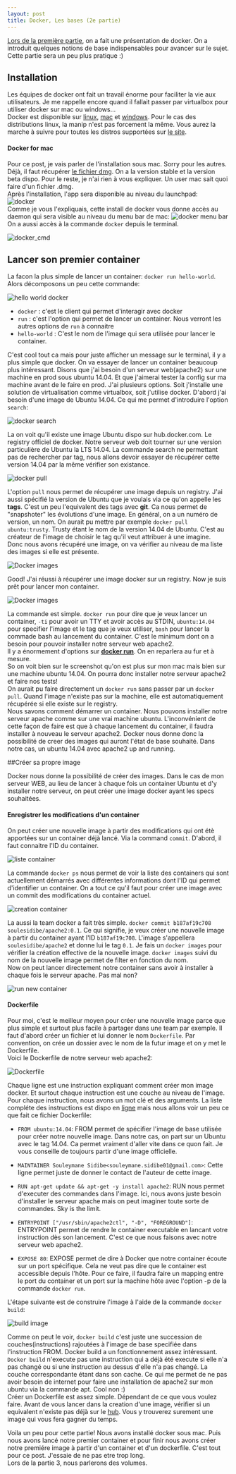 ```yaml
---
layout: post
title: Docker, Les bases (2e partie)
---
```


[Lors de la première partie](http://soulesidibe.com/2016/09/26/Docker-les-bases/), on a fait une présentation de docker. On a introduit quelques notions de base indispensables pour avancer sur le sujet.  
Cette partie sera un peu plus pratique :)

## Installation
Les équipes de docker ont fait un travail énorme pour faciliter la vie aux utilisateurs. Je me rappelle encore quand il fallait passer par virtualbox pour utiliser docker sur mac ou windows...  
Docker est disponible sur [linux](https://docs.docker.com/engine/installation/linux/ubuntulinux/), [mac](https://docs.docker.com/engine/installation/mac/) et [windows](https://docs.docker.com/engine/installation/windows/). Pour le cas des distributions linux, la manip n'est pas forcement la même. Vous aurez la marche à suivre pour toutes les distros supportées sur [le site](https://docs.docker.com/engine/installation/linux/ubuntulinux/).  

#### Docker for mac

Pour ce post, je vais parler de l'installation sous mac. Sorry pour les autres.  
Déjà, il faut récupérer [le fichier dmg](https://docs.docker.com/docker-for-mac/). On a la version stable et la version beta dispo. Pour le reste, je n'ai rien à vous expliquer. Un user mac sait quoi faire d'un fichier .dmg.  
Après l'installation, l'app sera disponible au niveau du launchpad:  
![docker](/assets/docker_launchpad.png)  
Comme je vous l'expliquais, cette install de docker vous donne accès au daemon qui sera visible au niveau du menu bar de mac:
![docker menu bar](/assets/docker_up_and_running.png)  
On a aussi accès à la commande `docker` depuis le terminal.  

![docker_cmd](/assets/docker_version_cmd.png)

## Lancer son premier container

La facon la plus simple de lancer un container: `docker run hello-world`.
Alors décomposons un peu cette commande:  

![hello world docker](/assets/hello_world_docker.png)

* `docker` : c'est le client qui permet d'interagir avec docker    
* `run` : c'est l'option qui permet de lancer un container. Nous verront les autres options de `run` à connaitre  
* `hello-world` : C'est le nom de l'image qui sera utilisée pour lancer le container.  

C'est cool tout ca mais pour juste afficher un message sur le terminal, il y a plus simple que docker. 
On va essayer de lancer un container beaucoup plus intéressant. Disons que j'ai besoin d'un serveur web(apache2) sur une machine en prod sous ubuntu 14.04. Et que j'aimerai tester la config sur ma machine avant de le faire en prod. J'ai plusieurs options. Soit j'installe une solution de virtualisation comme virtualbox, soit j'utilise docker. 
D'abord j'ai besoin d'une image de Ubuntu 14.04. Ce qui me permet d'introduire l'option `search`:  

![docker search](/assets/docker_search_ubuntu.png)  

La on voit qu'il existe une image Ubuntu dispo sur hub.docker.com. Le registry officiel de docker. Notre serveur web doit tourner sur une version particulière de Ubuntu la LTS 14.04. La commande search ne permettant pas de rechercher par tag, nous allons devoir essayer de récupérer cette version  14.04 par la même vérifier son existance.  

![docker pull](/assets/docker_pull_ubuntu.png)  

L'option `pull` nous permet de récupérer une image depuis un registry. J'ai aussi spécifié la version de Ubuntu que je voulais via ce qu'on appelle les **tags**. C'est un peu l'equivalent des tags avec **git**. Ca nous permet de "snapshoter" les évolutions d'une image. En général, on a un numéro de version, un nom. On aurait pu mettre par exemple `docker pull ubuntu:trusty`. Trusty étant le nom de la version 14.04 de Ubuntu. C'est au créateur de l'image de choisir le tag qu'il veut attribuer à une imagine.  
Donc nous avons récupéré une image, on va vérifier au niveau de ma liste des images si elle est présente.  

![Docker images](/assets/docker_images.png)

Good! J'ai réussi à récupérer une image docker sur un registry. Now je suis prêt pour lancer mon container. 

![Docker images](/assets/docker_run.png)

La commande est simple. `docker run` pour dire que je veux lancer un container, `-ti` pour avoir un TTY et avoir accès au STDIN, `ubuntu:14.04` pour specifier l'image et le tag que je veux utiliser, `bash` pour lancer la commade bash au lancement du container. C'est le minimum dont on a besoin pour pouvoir installer notre serveur web apache2.  
Il y a énormement d'options sur **[docker run](https://docs.docker.com/engine/reference/commandline/run/)**. On en reparlera au fur et à mesure.  
So on voit bien sur le screenshot qu'on est plus sur mon mac mais bien sur une machine ubuntu 14.04. On pourra donc installer notre serveur apache2 et faire nos tests!  
On aurait pu faire directement un `docker run` sans passer par un `docker pull`. Quand l'image n'existe pas sur la machine, elle est automatiquement récupérée si elle existe sur le registry.  
Nous savons comment démarrer un container. Nous pouvons installer notre serveur apache comme sur une vrai machine ubuntu.  L'inconvénient de cette façon de faire est que à chaque lancement du container, il faudra installer à nouveau le serveur apache2. Docker nous donne donc la possibilité de creer des images qui auront l'état de base souhaité. Dans notre cas, un ubuntu 14.04 avec apache2 up and running.  

##Créer sa propre image  

Docker nous donne la possibilité de créer des images. Dans le cas de mon serveur WEB, au lieu de lancer à chaque fois un container Ubuntu et d'y installer notre serveur, on peut créer une image docker ayant les specs souhaitées. 

#### Enregistrer les modifications d'un container

On peut créer une nouvelle image à partir des modifications qui ont étè apportées sur un container déjà lancé. Via la command `commit`. 
D'abord, il faut connaitre l'ID du container.  

![liste container](/assets/docker_ps.png)  

La commande `docker ps` nous permet de voir la liste des containers qui sont actuellement démarrés avec différentes informations dont l'ID qui permet d'identifier un container. On a tout ce qu'il faut pour créer une image avec un commit des modifications du container actuel.  

![creation container](/assets/docker_commit.png)  

La aussi la team docker a fait très simple. `docker commit b187af19c708 soulesidibe/apache2:0.1`. Ce qui signifie, je veux créer une nouvelle image à partir du container ayant l'ID `b187af19c708`. L'image s'appellera `soulesidibe/apache2` et donne lui le tag `0.1`. Je fais un `docker images` pour vérifier la création effective de la nouvelle image. `docker images` suivi du nom de la nouvelle image permet de filter en fonction du nom.  
Now on peut lancer directement notre container sans avoir à installer à chaque fois le serveur apache. Pas mal non?  

![run new container](/assets/docker_run_new.png)  

#### Dockerfile  
Pour moi, c'est le meilleur moyen pour créer une nouvelle image parce que plus simple et surtout plus facile à partager dans une team par exemple.
Il faut d'abord créer un fichier et lui donner le nom `Dockerfile`. Par convention, on crée un dossier avec le nom de la futur image et on y met le Dockerfile.  
Voici le Dockerfile de notre serveur web apache2:  

![Dockerfile](/assets/apache2server_Dockerfile.png)  

Chaque ligne est une instruction expliquant comment créer mon image docker. Et surtout chaque instruction est une couche au niveau de l'image. Pour chaque instruction, nous avons un mot clé et des arguments. La liste compléte des instructions est dispo en [ligne](https://docs.docker.com/engine/reference/builder/) mais nous allons voir un peu ce que fait ce fichier Dockerfile:  

* `FROM ubuntu:14.04`: FROM permet de spécifier l'image de base utilisée pour créer notre nouvelle image. Dans notre cas, on part sur un Ubuntu avec le tag 14.04. Ca permet vraiment d'aller vite dans ce quon fait. Je vous conseille de toujours partir d'une image officielle. 

* `MAINTAINER Souleymane Sidibe<souleymane.sidibe01@gmail.com>`: Cette ligne permet juste de donner le contact de l'auteur de cette image. 	

* `RUN apt-get update && apt-get -y install apache2`: RUN nous permet d'executer des commandes dans l'image. Ici, nous avons juste besoin d'installer le serveur apache mais on peut imaginer toute sorte de commandes. Sky is the limit.

* `ENTRYPOINT ["/usr/sbin/apache2ctl", "-D", "FOREGROUND"]`: ENTRYPOINT permet de rendre le container executable en lancant votre instruction dès son lancement. C'est ce que nous faisons avec notre serveur web apache2. 

* `EXPOSE 80`: EXPOSE permet de dire à Docker que notre container écoute sur un port spécifique. Cela ne veut pas dire que le container est accessible depuis l'hôte. Pour ce faire, il faudra faire un mapping entre le port du container et un port sur la machine hôte avec l'option -p de la commande `docker run`.  

L'étape suivante est de construire l'image à l'aide de la commande `docker build`:  

![build image](/assets/build_image_docker.png)  

Comme on peut le voir, `docker build` c'est juste une succession de couches(instructions) rajoutées à l'image de base specifiée dans l'instruction FROM. Docker build a un fonctionnement assez intéressant. `Docker build` n'execute pas une instruction qui a déjà été execute si elle n'a pas changé ou si une instruction au dessus d'elle n'a pas changé. La couche correspondante étant dans son cache. Ce qui me permet de ne pas avoir besoin de internet pour faire une installation de apache2 sur mon ubuntu via la commande apt. Cool non :)  
Créer un Dockerfile est assez simple. Dépendant de ce que vous voulez faire. Avant de vous lancer dans la creation d'une image, vérifier si un equivalent n'existe pas déjà sur le [hub](hub.docker.com). Vous y trouverez surement une image qui vous fera gagner du temps.

Voila un peu pour cette partie! Nous avons installé docker sous mac. Puis nous avons lancé notre premier container et pour finir nous avons créer notre premiére image à partir d'un container et d'un dockerfile. C'est tout pour ce post. J'essaie de ne pas etre trop long.  
Lors de la partie 3, nous parlerons des volumes.
